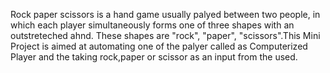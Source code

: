 Rock paper scissors is a hand game usually palyed between two people, in which each player simultaneously forms one of three shapes with an outstreteched ahnd. These  shapes are "rock", "paper", "scissors".This Mini Project is aimed at automating one of the palyer called as Computerized Player and the taking rock,paper or scissor as an input from the used. 
